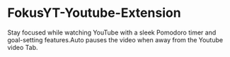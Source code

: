# FokusYT-Youtube-Extension
Stay focused while watching YouTube with a sleek Pomodoro timer and goal-setting features.Auto pauses the video when away from the Youtube video Tab.
